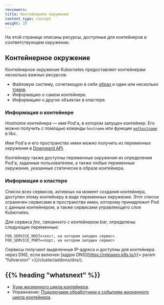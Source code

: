 ```yaml
---
reviewers:
title: Контейнерное окружение
content_type: concept
weight: 20
---
```


<!-- overview -->

На этой странице описаны ресурсы, доступные для контейнеров в соответствующем окружении. 




<!-- body -->

## Контейнерное окружение

Контейнерное окружение Kubernetes предоставляет контейнерам несколько важных ресурсов:

* Файловую систему, сочетающую в себе [образ](/docs/concepts/containers/images/) и один или несколько [томов](/docs/concepts/storage/volumes/).
* Информацию о самом контейнере.
* Информацию о других объектах в кластере.

### Информация о контейнере

*Hostname* контейнера — имя Pod'а, в котором запущен контейнер. Его можно получить с помощью команды `hostname` или функции [`gethostname`](https://man7.org/linux/man-pages/man2/gethostname.2.html) в libc.

Имя Pod'а и его пространство имен можно получить из переменных окружения в [Downward API](/docs/tasks/inject-data-application/downward-api-volume-expose-pod-information/).

Контейнеру также доступны переменные окружения из определения Pod'а, заданные пользователем, а также любые переменные окружения, указанные статически в образе контейнера.

### Информация о кластере

Список всех сервисов, активных на момент создания контейнера, доступен этому контейнеру в виде переменных окружения. Этот список ограничен сервисами в пространстве имен, которому принадлежит Pod с данным контейнером, а также сервисами управляющего слоя Kubernetes.

Для сервиса *foo*, связанного с контейнером *bar*, определены следующие переменные:

```shell
FOO_SERVICE_HOST=<хост, на котором запущен сервис>
FOO_SERVICE_PORT=<порт, на котором запущен сервис>
```

Сервисы получают выделенные IP-адреса и доступны для контейнера через DNS, если включен [аддон DNS](https://releases.k8s.io/{{< param "fullversion" >}}/cluster/addons/dns/). 


## {{% heading "whatsnext" %}}


* [Хуки жизненного цикла контейнера](/docs/concepts/containers/container-lifecycle-hooks/).
* Упражнение: [Подключаем обработчики к событиям жизненного цикла контейнера](/docs/tasks/configure-pod-container/attach-handler-lifecycle-event/).
